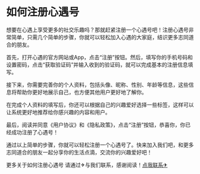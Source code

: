 # 如何注册心遇号

想要在心遇上享受更多的社交乐趣吗？那就赶紧注册一个心遇号吧！注册心遇号非常简单，只需几个简单的步骤，你就可以轻松加入心遇的大家庭，结识更多志同道合的朋友。

首先，打开心遇的官方网站或App，点击“注册”按钮。然后，填写你的手机号码和设置密码，点击“获取验证码”并输入收到的验证码，就可以完成基本的注册信息填写。

接下来，你需要完善你的个人资料，包括头像、昵称、性别、年龄等信息，这些信息将帮助你更好地展示自己，也方便其他用户更好地了解你。

在完成个人资料的填写后，你还可以根据自己的兴趣爱好选择一些标签，这样可以让系统更好地推荐给你感兴趣的内容和用户。

最后，阅读并同意《用户协议》和《隐私政策》，点击“注册”按钮，恭喜你，你已经成功注册了心遇号！

通过以上简单的步骤，你就可以轻松注册一个心遇号了。快来加入我们吧，和更多志同道合的朋友一起分享你的生活点滴，交流你的兴趣爱好吧！

更多关于如何注册心遇号 请通过✈与我们联系，感谢阅读！[点我联系✈](https://doc.G208.com)